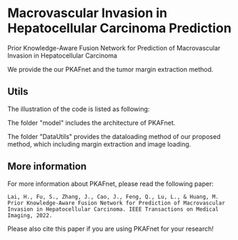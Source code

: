 # Macrovascular Invasion in Hepatocellular Carcinoma Prediction
Prior Knowledge-Aware Fusion Network for Prediction of Macrovascular Invasion in Hepatocellular Carcinoma

We provide the our PKAFnet and the tumor margin extraction method. 

## Utils
The illustration of the code is listed as following:

The folder "model" includes the architecture of PKAFnet.

The folder "DataUtils" provides the dataloading method of our proposed method, which including margin extraction and image loading.

## More information
For more information about PKAFnet, please read the following paper:

    Lai, H., Fu, S., Zhang, J., Cao, J., Feng, Q., Lu, L., & Huang, M. Prior Knowledge-Aware Fusion Network for Prediction of Macrovascular Invasion in Hepatocellular Carcinoma. IEEE Transactions on Medical Imaging, 2022.
      
Please also cite this paper if you are using PKAFnet for your research!
